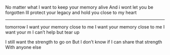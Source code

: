 No matter what
I want to keep your memory alive
And i wont let you be forgotten
Ill protect your legacy 
and hold you close to my heart
__________________________
tomorrow
I want your memory close to me
I want your memory close to me
I want your m
I can’t help but tear up

I still want the strength to go on
But I don’t know if I can share that strength 
With anyone else

